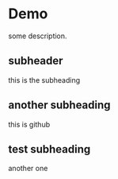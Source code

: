 # Demo
some description.

## subheader
this is the subheading
## another subheading
this is github
## test subheading
another one